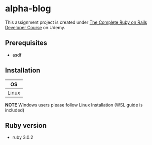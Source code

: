 # alpha-blog
This assignment project is created under [The Complete Ruby on Rails Developer Course](https://www.udemy.com/course/the-complete-ruby-on-rails-developer-course/) on Udemy.

## Prerequisites
- asdf

## Installation
|OS|
|---|
|[Linux](https://dev.to/michellelwt/install-asdf-ruby-nodejs-and-yarn-in-wsl2-207o)|

**NOTE** Windows users please follow Linux Installation (WSL guide is included)

## Ruby version
- ruby 3.0.2